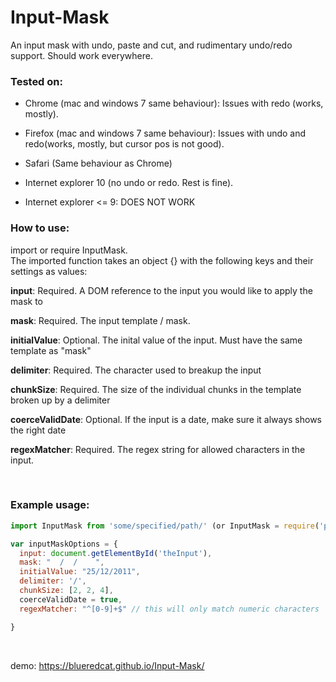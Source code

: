 # Input-Mask
An input mask with undo, paste and cut, and rudimentary undo/redo support. Should work everywhere.

### Tested on:

- Chrome (mac and windows 7 same behaviour): Issues with redo (works, mostly).

- Firefox (mac and windows 7 same behaviour): Issues with undo and redo(works, mostly, but cursor pos is not good).

- Safari (Same behaviour as Chrome)

- Internet explorer 10 (no undo or redo. Rest is fine).

- Internet explorer <= 9: DOES NOT WORK


### How to use:

import or require InputMask.
<br>
The imported function takes an object {} with the following keys and their settings as values:
<br>

**input**: Required. A DOM reference to the input you would like to apply the mask to

**mask**: Required. The input template / mask.

**initialValue**: Optional. The inital value of the input. Must have the same template as "mask"

**delimiter**: Required. The character used to breakup the input

**chunkSize**: Required. The size of the individual chunks in the template broken up by a delimiter

**coerceValidDate**: Optional. If the input is a date, make sure it always shows the right date

**regexMatcher**: Required. The regex string for allowed characters in the input.

<br>

### Example usage:
```javascript
import InputMask from 'some/specified/path/' (or InputMask = require('path/to/InputMask')

var inputMaskOptions = {
  input: document.getElementById('theInput'),
  mask: "  /  /    ",
  initialValue: "25/12/2011",
  delimiter: '/',
  chunkSize: [2, 2, 4],
  coerceValidDate = true,
  regexMatcher: "^[0-9]+$" // this will only match numeric characters

}
```
<br>

demo: https://blueredcat.github.io/Input-Mask/
